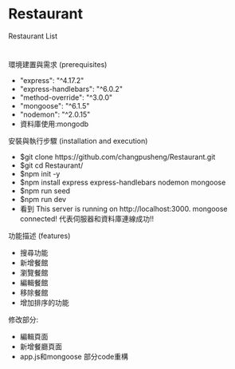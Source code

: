 # Restaurant
Restaurant List <br> 

<image src="https://user-images.githubusercontent.com/88585009/148733920-fa268009-87f3-48b6-8d5f-260ad7aea280.png" style="width:10; height:10;">

環境建置與需求 (prerequisites)
<ul>
<li>
    "express": "^4.17.2"
    </li>
    <li>
    "express-handlebars": "^6.0.2"
     </li>
    <li>
    "method-override": "^3.0.0"
     </li>
    <li>
    "mongoose": "^6.1.5"
     </li>
    <li>
    "nodemon": "^2.0.15"
</li>
 <li>
資料庫使用:mongodb
    </li>
</ul>

安裝與執行步驟 (installation and execution)
<ul>
<li>
$git clone https://github.com/changpusheng/Restaurant.git
</li>
<li>
$git cd  Restaurant/
</li>
<li>
$npm init -y
</li>
<li>
$npm install express express-handlebars nodemon mongoose
</li>
<li>
$npm run seed
</li>
<li>
$npm run dev
</li>
<li>
看到 
This server is running on http://localhost:3000.
mongoose connected!
代表伺服器和資料庫連線成功!!
</li>
</ul>
功能描述 (features)
<ul>
<li>
搜尋功能
</li>
<li>
新增餐館
</li>
<li>
瀏覽餐館
</li>
<li>
編輯餐館
</li>
<li>
移除餐館
</li>
<li>
增加排序的功能
</li>
</ul>

修改部分:
<ul>
<li>
編輯頁面
</li>
<li>
新增餐廳頁面
</li>
<li>
app.js和mongoose 部分code重構
</li>
</ul>

